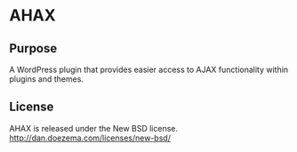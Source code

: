 # AHAX

## Purpose

A WordPress plugin that provides easier access to AJAX functionality within plugins and themes. 

## License

AHAX is released under the New BSD license.
http://dan.doezema.com/licenses/new-bsd/